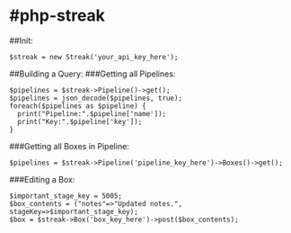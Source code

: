 #php-streak
==========

##Init:
```
$streak = new Streak('your_api_key_here');
```

##Building a Query:
###Getting all Pipelines:
```
$pipelines = $streak->Pipeline()->get();
$pipelines = json_decode($pipelines, true);
foreach($pipelines as $pipeline) {
  print("Pipeline:".$pipeline['name']);
  print("Key:".$pipeline['key']);
}
```
###Getting all Boxes in Pipeline:
```
$pipelines = $streak->Pipeline('pipeline_key_here')->Boxes()->get();
```
###Editing a Box:
```
$important_stage_key = 5005;
$box_contents = ("notes"=>"Updated notes.", stageKey=>$important_stage_key);
$box = $streak->Box('box_key_here')->post($box_contents);
```
